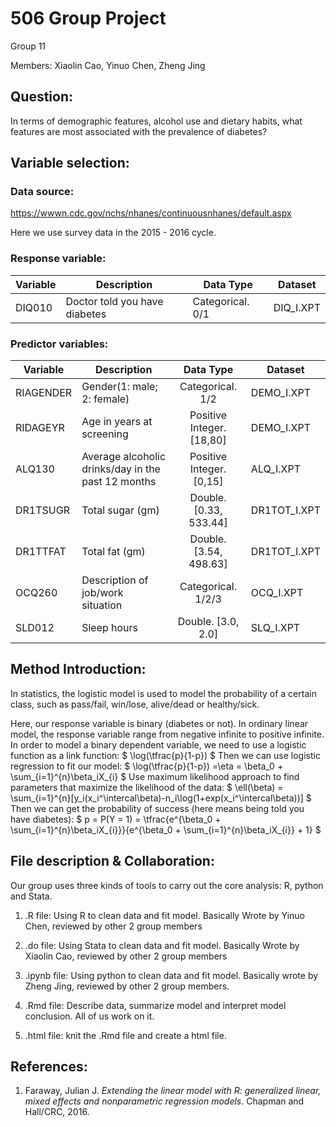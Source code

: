 

# 506 Group Project

Group 11 <br />

Members:  Xiaolin Cao, Yinuo Chen, Zheng Jing<br />



## Question: 

In terms of demographic features, alcohol use and dietary habits, what features are most associated with the prevalence of diabetes? <br />



## Variable selection:

### Data source:

 <https://wwwn.cdc.gov/nchs/nhanes/continuousnhanes/default.aspx>

Here we use survey data in the 2015 - 2016 cycle.

### Response variable: 

| Variable | Description                   | Data Type        | Dataset   |
| -------- | ----------------------------- | ---------------- | --------- |
| DIQ010   | Doctor told you have diabetes | Categorical. 0/1 | DIQ_I.XPT |

### Predictor variables:

| Variable  | Description                                         |         Data Type         | Dataset      |
| --------- | --------------------------------------------------- | :-----------------------: | ------------ |
| RIAGENDER | Gender(1: male;  2: female)                         |     Categorical. 1/2      | DEMO_I.XPT   |
| RIDAGEYR  | Age in years at screening                           | Positive Integer. [18,80] | DEMO_I.XPT   |
| ALQ130    | Average alcoholic drinks/day  in the past 12 months | Positive Integer. [0,15]  | ALQ_I.XPT    |
| DR1TSUGR  | Total sugar (gm)                                    |  Double. [0.33, 533.44]   | DR1TOT_I.XPT |
| DR1TTFAT  | Total fat (gm)                                      |  Double. [3.54, 498.63]   | DR1TOT_I.XPT |
| OCQ260    | Description of job/work situation                   |    Categorical. 1/2/3     | OCQ_I.XPT    |
| SLD012    | Sleep hours                                         |    Double. [3.0, 2.0]     | SLQ_I.XPT    |



## Method Introduction:

In statistics, the logistic model is used to model the probability of a certain class, such as pass/fail, win/lose, alive/dead or healthy/sick. 

Here, our response variable is binary (diabetes or not). In ordinary linear model, the response variable range from negative infinite to positive infinite. In order to  model a binary dependent variable, we need to use a logistic function as a link function:
$
\\log(\tfrac{p}{1-p})
$
Then we can use logistic regression to fit our model:
$
\\log(\tfrac{p}{1-p}) =\eta = \beta_0 + \sum_{i=1}^{n}\beta_iX_{i}
$
Use maximum likelihood approach to find parameters that maximize the likelihood of the data:
$
\ell(\beta) = \sum_{i=1}^{n}[y_i(x_i^\intercal\beta)-n_i\log(1+exp(x_i^\intercal\beta))]
$
Then we can get the probability of success (here means being told you have diabetes):
$
p = P(Y = 1) = \tfrac{e^{\beta_0 + \sum_{i=1}^{n}\beta_iX_{i}}}{e^{\beta_0 + \sum_{i=1}^{n}\beta_iX_{i}} + 1}
$




## File description & Collaboration:

Our group uses three kinds of tools to carry out the core analysis: R, python and Stata.

1. .R file: Using R to clean data and fit model. Basically Wrote by Yinuo Chen, reviewed by other 2 group members

2. .do file: Using Stata to clean data and fit model.  Basically Wrote by Xiaolin Cao, reviewed by other 2 group members

3. .ipynb file: Using python to clean data and fit model. Basically wrote by Zheng Jing, reviewed by other 2 group members.

4. .Rmd file: Describe data, summarize model and interpret model conclusion. All of us work on it.
5. .html file: knit the .Rmd file and create a html file.





## References:

1. Faraway, Julian J. *Extending the linear model with R: generalized linear, mixed effects and nonparametric regression models*. Chapman and Hall/CRC, 2016.

